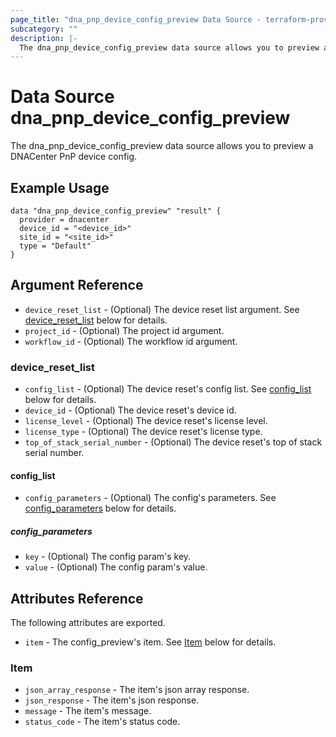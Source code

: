 ```yaml
---
page_title: "dna_pnp_device_config_preview Data Source - terraform-provider-dnacenter"
subcategory: ""
description: |-
  The dna_pnp_device_config_preview data source allows you to preview a DNACenter PnP device config.
---
```


# Data Source dna_pnp_device_config_preview

The dna_pnp_device_config_preview data source allows you to preview a DNACenter PnP device config.

## Example Usage

```hcl
data "dna_pnp_device_config_preview" "result" {
  provider = dnacenter
  device_id = "<device_id>"
  site_id = "<site_id>"
  type = "Default"
}
```

## Argument Reference

- `device_reset_list` - (Optional) The device reset list argument. See [device_reset_list](#device_reset_list) below for details.
- `project_id` - (Optional) The project id argument.
- `workflow_id` - (Optional) The workflow id argument.

### device_reset_list

- `config_list` - (Optional) The device reset's config list. See [config_list](#config_list) below for details.
- `device_id` - (Optional) The device reset's device id.
- `license_level` - (Optional) The device reset's license level.
- `license_type` - (Optional) The device reset's license type.
- `top_of_stack_serial_number` - (Optional) The device reset's top of stack serial number.

#### config_list

- `config_parameters` - (Optional) The config's parameters. See [config_parameters](#config_parameters) below for details.

##### config_parameters

- `key` - (Optional) The config param's key.
- `value` - (Optional) The config param's value.

## Attributes Reference

The following attributes are exported.

- `item` - The config_preview's item. See [Item](#item) below for details.

### Item

- `json_array_response` - The item's json array response.
- `json_response` - The item's json response.
- `message` - The item's message.
- `status_code` - The item's status code.
